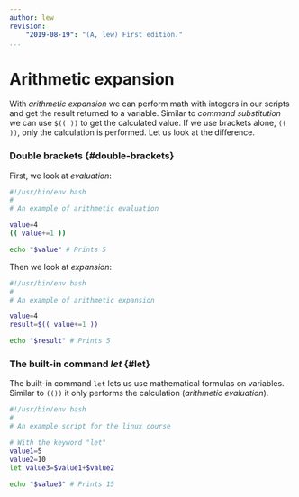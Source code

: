 ```yaml
---
author: lew
revision:
    "2019-08-19": "(A, lew) First edition."
...
```

Arithmetic expansion
=======================

With *arithmetic expansion* we can perform math with integers in our scripts and get the result returned to a variable. Similar to *command substitution* we can use `$(( ))` to get the calculated value. If we use brackets alone, `(( ))`, only the calculation is performed. Let us look at the difference.



### Double brackets {#double-brackets}

First, we look at *evaluation*:

```bash
#!/usr/bin/env bash
#
# An example of arithmetic evaluation

value=4
(( value+=1 ))

echo "$value" # Prints 5
```

Then we look at *expansion*:

```bash
#!/usr/bin/env bash
#
# An example of arithmetic expansion

value=4
result=$(( value+=1 ))

echo "$result" # Prints 5
```



### The built-in command *let* {#let}

The built-in command `let` lets us use mathematical formulas on variables. Similar to `(())` it only performs the calculation (*arithmetic evaluation*).

```bash
#!/usr/bin/env bash
#
# An example script for the linux course

# With the keyword "let"
value1=5
value2=10
let value3=$value1+$value2

echo "$value3" # Prints 15
```

